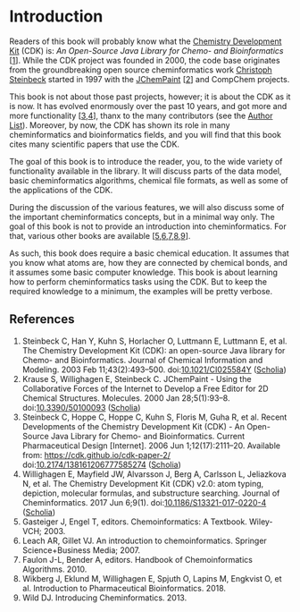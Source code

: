 <a name="sec:intro"></a>
# Introduction

Readers of this book will probably know what the
[Chemistry Development Kit](http://cdk.github.io/)
(CDK) is: *An Open-Source Java Library for Chemo- and
Bioinformatics* [<a href="#citeref1">1</a>]. While the CDK project was founded in
2000, the code base originates from the groundbreaking open source
cheminformatics work [Christoph Steinbeck](https://en.wikipedia.org/wiki/Christoph_Steinbeck) started in 1997 with the
[JChemPaint](https://jchempaint.github.io/) [<a href="#citeref2">2</a>] and CompChem projects.

This book is not about those past projects, however; it is about the CDK as it is
now. It has evolved enormously over the past 10 years, and got more and more
functionality [<a href="#citeref3">3</a>,<a href="#citeref4">4</a>], thanx to the many contributors
(see the [Author List](https://github.com/cdk/cdk/blob/master/AUTHORS.txt)). Moreover, by now, the CDK has shown its
role in many cheminformatics and bioinformatics fields, and you will find that
this book cites many scientific papers that use the CDK.

The goal of this book is to introduce the reader, you, to the wide variety of
functionality available in the library. It will discuss parts of the data model,
basic cheminformatics algorithms, chemical file formats, as well as some
of the applications of the CDK.

During the discussion of the various features, we will also discuss some
of the important cheminformatics concepts, but in a minimal way only. The goal of this
book is not to provide an introduction into cheminformatics. For that,
various other books are available [<a href="#citeref5">5</a>,<a href="#citeref6">6</a>,<a href="#citeref7">7</a>,<a href="#citeref8">8</a>,<a href="#citeref9">9</a>].

As such, this book does require a basic chemical education. It assumes that
you know what atoms are, how they are connected by chemical bonds, and it
assumes some basic computer knowledge. This book is about learning how to
perform cheminformatics tasks using the CDK. But to keep the required
knowledge to a minimum, the examples will be pretty verbose.

## References

1. <a name="citeref1"></a>Steinbeck C, Han Y, Kuhn S, Horlacher O, Luttmann E, Luttmann E, et al. The Chemistry Development Kit (CDK): an open-source Java library for Chemo- and Bioinformatics. Journal of Chemical Information and Modeling. 2003 Feb 11;43(2):493–500.  doi:[10.1021/CI025584Y](https://doi.org/10.1021/CI025584Y) ([Scholia](https://tools.wmflabs.org/scholia/doi/10.1021/CI025584Y))
2. <a name="citeref2"></a>Krause S, Willighagen E, Steinbeck C. JChemPaint - Using the Collaborative Forces of the Internet to Develop a Free Editor for 2D Chemical Structures. Molecules. 2000 Jan 28;5(1):93–8.  doi:[10.3390/50100093](https://doi.org/10.3390/50100093) ([Scholia](https://tools.wmflabs.org/scholia/doi/10.3390/50100093))
3. <a name="citeref3"></a>Steinbeck C, Hoppe C, Hoppe C, Kuhn S, Floris M, Guha R, et al. Recent Developments of the Chemistry Development Kit (CDK) - An Open-Source Java Library for Chemo- and Bioinformatics. Current Pharmaceutical Design [Internet]. 2006 Jun 1;12(17):2111–20. Available from: https://cdk.github.io/cdk-paper-2/ doi:[10.2174/138161206777585274](https://doi.org/10.2174/138161206777585274) ([Scholia](https://tools.wmflabs.org/scholia/doi/10.2174/138161206777585274))
4. <a name="citeref4"></a>Willighagen E, Mayfield JW, Alvarsson J, Berg A, Carlsson L, Jeliazkova N, et al. The Chemistry Development Kit (CDK) v2.0: atom typing, depiction, molecular formulas, and substructure searching. Journal of Cheminformatics. 2017 Jun 6;9(1).  doi:[10.1186/S13321-017-0220-4](https://doi.org/10.1186/S13321-017-0220-4) ([Scholia](https://tools.wmflabs.org/scholia/doi/10.1186/S13321-017-0220-4))
5. <a name="citeref5"></a>Gasteiger J, Engel T, editors. Chemoinformatics: A Textbook. Wiley-VCH; 2003. 
6. <a name="citeref6"></a>Leach AR, Gillet VJ. An introduction to chemoinformatics. Springer Science+Business Media; 2007. 
7. <a name="citeref7"></a>Faulon J-L, Bender A, editors. Handbook of Chemoinformatics Algorithms. 2010. 
8. <a name="citeref8"></a>Wikberg J, Eklund M, Willighagen E, Spjuth O, Lapins M, Engkvist O, et al. Introduction to Pharmaceutical Bioinformatics. 2018. 
9. <a name="citeref9"></a>Wild DJ. Introducing Cheminformatics. 2013. 

